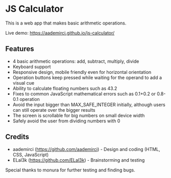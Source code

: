 # JS Calculator

This is a web app that makes basic arithmetic operations. 

Live demo: https://aademirci.github.io/js-calculator/

## Features

* 4 basic arithmetic operations: add, subtract, multiply, divide
* Keyboard support
* Responsive design, mobile friendly even for horizontal orientation
* Operation buttons keep pressed while waiting for the operand to add a visual cue
* Ability to calculate floating numbers such as 43.2
* Fixes to common JavaScript mathematical errors such as 0.1+0.2 or 0.8-0.1 operation
* Avoid the input bigger than MAX_SAFE_INTEGER initially, although users can still operate over the bigger results
* The screen is scrollable for big numbers on small device width
* Safely avoid the user from dividing numbers with 0

## Credits

* aademirci (https://github.com/aademirci) - Design and coding (HTML, CSS, JavaScript)
* ELal3k (https://github.com/ELal3k) - Brainstorming and testing

Special thanks to monura for further testing and finding bugs.